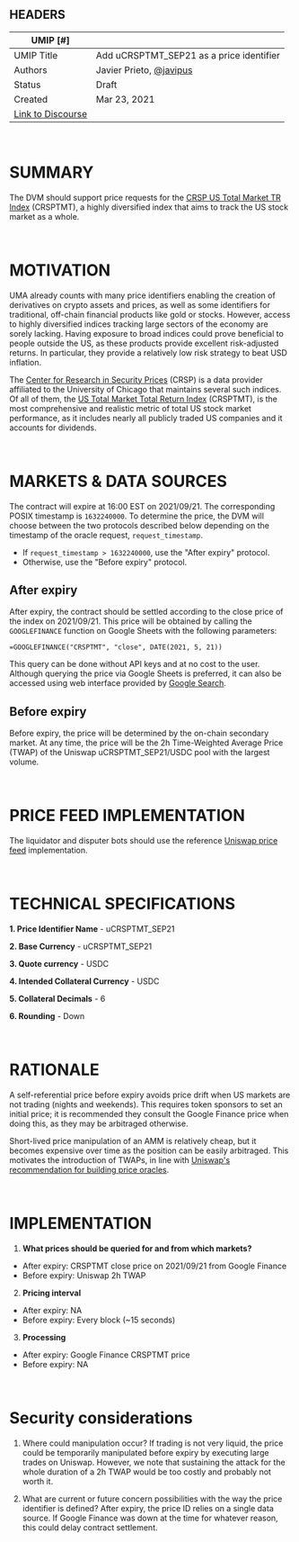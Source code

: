 ## HEADERS
| UMIP [#]     |                                                                                                                                  |
|------------|------------------------------------------------------------------------------------------------------------------------------------------|
| UMIP Title | Add uCRSPTMT_SEP21 as a price identifier                                                                                                  |
| Authors    | Javier Prieto, [@javipus](github.com/javipus)
| Status      | Draft                                                                                                                             |
| Created    | Mar 23, 2021
| [Link to Discourse](https://discourse.umaproject.org/t/add-vti-may21-price-identifier/895)    |                                                                              

<br>

# SUMMARY 

The DVM should support price requests for the [CRSP US Total Market TR Index](http://www.crsp.org/products/investment-products/crsp-us-total-market-index) (CRSPTMT), a highly diversified index that aims to track the US stock market as a whole.

<br>

# MOTIVATION

UMA already counts with many price identifiers enabling the creation of derivatives on crypto assets and prices, as well as some identifiers for traditional, off-chain financial products like gold or stocks. However, access to highly diversified indices tracking large sectors of the economy are sorely lacking. Having exposure to broad indices could prove beneficial to people outside the US, as these products provide excellent risk-adjusted returns. In particular, they provide a relatively low risk strategy to beat USD inflation.

The [Center for Research in Security Prices](http://www.crsp.org/products/documentation/crsp-indexes) (CRSP) is a data provider affiliated to the University of Chicago that maintains several such indices. Of all of them, the [US Total Market Total Return Index](http://www.crsp.org/products/investment-products/crsp-us-total-market-index) (CRSPTMT), is the most comprehensive and realistic metric of total US stock market performance, as it includes nearly all publicly traded US companies and it accounts for dividends.

<br>

# MARKETS & DATA SOURCES

The contract will expire at 16:00 EST on 2021/09/21. The corresponding POSIX timestamp is `1632240000`. To determine the price, the DVM will choose between the two protocols described below depending on the timestamp of the oracle request, `request_timestamp`.

- If `request_timestamp > 1632240000`, use the "After expiry" protocol.
- Otherwise, use the "Before expiry" protocol.

## After expiry

After expiry, the contract should be settled according to the close price of the index on 2021/09/21. This price will be obtained by calling the `GOOGLEFINANCE` function on Google Sheets with the following parameters:

```
=GOOGLEFINANCE("CRSPTMT", "close", DATE(2021, 5, 21))
```

This query can be done without API keys and at no cost to the user. Although querying the price via Google Sheets is preferred, it can also be accessed using web interface provided by [Google Search](https://www.google.com/search?hl=en&q=CRSPTMT).

## Before expiry

Before expiry, the price will be determined by the on-chain secondary market. At any time, the price will be the 2h Time-Weighted Average Price (TWAP) of the Uniswap uCRSPTMT_SEP21/USDC pool with the largest volume.

<br>

# PRICE FEED IMPLEMENTATION

The liquidator and disputer bots should use the reference [Uniswap price feed](https://github.com/UMAprotocol/protocol/blob/master/packages/financial-templates-lib/src/price-feed/UniswapPriceFeed.js) implementation.

<br>

# TECHNICAL SPECIFICATIONS

**1. Price Identifier Name** - uCRSPTMT_SEP21

**2. Base Currency** - uCRSPTMT_SEP21

**3. Quote currency** - USDC

**4. Intended Collateral Currency** - USDC

**5. Collateral Decimals** - 6

**6. Rounding** - Down

<br>

# RATIONALE

A self-referential price before expiry avoids price drift when US markets are not trading (nights and weekends). This requires token sponsors to set an initial price; it is recommended they consult the Google Finance price when doing this, as they may be arbitraged otherwise.

Short-lived price manipulation of an AMM is relatively cheap, but it becomes expensive over time as the position can be easily arbitraged. This motivates the introduction of TWAPs, in line with [Uniswap's recommendation for building price oracles](https://uniswap.org/docs/v2/smart-contract-integration/building-an-oracle/).

<br>

# IMPLEMENTATION

1. **What prices should be queried for and from which markets?**

  - After expiry: CRSPTMT close price on 2021/09/21 from Google Finance
  - Before expiry: Uniswap 2h TWAP

2. **Pricing interval**

  - After expiry: NA
  - Before expiry: Every block (~15 seconds)

3. **Processing**
  
  - After expiry: Google Finance CRSPTMT price
  - Before expiry: NA

<br>

# Security considerations

1. Where could manipulation occur?
If trading is not very liquid, the price could be temporarily manipulated before expiry by executing large trades on Uniswap. However, we note that sustaining the attack for the whole duration of a 2h TWAP would be too costly and probably not worth it.

2. What are current or future concern possibilities with the way the price identifier is defined?
After expiry, the price ID relies on a single data source. If Google Finance was down at the time for whatever reason, this could delay contract settlement.